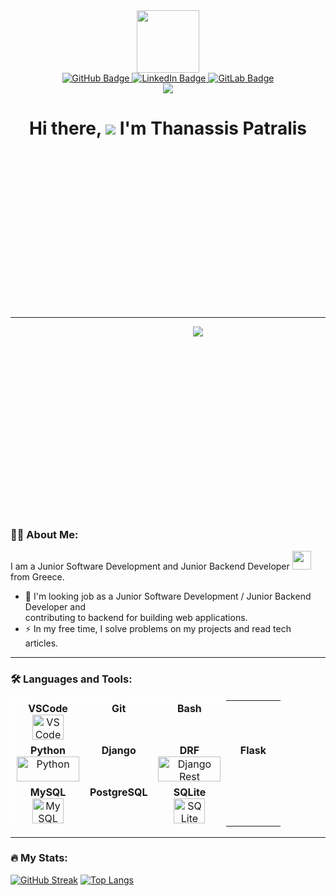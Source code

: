<meta name="viewport" content="width=device-width, initial-scale=1">
<link rel="stylesheet" type='text/css' href="https://cdn.jsdelivr.net/gh/devicons/devicon@v2.14.0/devicon.min.css" />

<style>
    #header, #badges { text-align: center; }

    h1 {
        text-align: center;
        height: 300px;
    }

    #softdev {
        text-align: center;
        width: 600px;
        height: 300px;
    }

    table { width: 500px; }
    table, th, td {
        border: 1px solid #fff;
        border-collapse: collapse; 
    }

    tr { vertical-align: top; }
    td {
        width: 70px;
        text-align: center;
    }
</style>


<div id="header">
   <img src="https://media2.giphy.com/media/bGgsc5mWoryfgKBx1u/giphy.gif" width="100" />

   <div id="badges">
       <a href="https://github.com/sakispat/">
           <img src="https://img.shields.io/badge/GitHub-black?style=for-the-badge&logo=github&logoColor=white" alt="GitHub Badge" />
       </a>
       <a href="https://www.linkedin.com/in/thanassis-patralis-620b61192/">
           <img src="https://img.shields.io/badge/LinkedIn-blue?style=for-the-badge&logo=linkedin&logoColor=white" alt="LinkedIn Badge" />
       </a>
       <a href="https://gitlab.com/sakispat/">
           <img src="https://img.shields.io/badge/GitLab-red?style=for-the-badge&logo=gitlab&logoColor=white" alt="GitLab Badge" />
       </a>
   </div>

   <img src="https://komarev.com/ghpvc/?username=sakispat&style=flat-square&color=blue" />
   <h1>
       Hi there, <img src="https://media.giphy.com/media/hvRJCLFzcasrR4ia7z/giphy.gif" /> I'm Thanassis Patralis
   </h1>
</div>

---

<div id="softdev">
    <img src="https://media.giphy.com/media/dWesBcTLavkZuG35MI/giphy.gif" />
</div>

### :woman_technologist: About Me:
I am a Junior Software Development and Junior Backend Developer <img src="https://media1.giphy.com/media/RJVw6tIfb2dIwTHFb0/giphy.gif" width="30" /> from Greece.

- :telescope: I'm looking job as a Junior Software Development / Junior Backend Developer and <br />contributing to backend for building web applications.
- :zap: In my free time, I solve problems on my projects and read tech articles.

---

### :hammer_and_wrench: Languages and Tools:
<table>
    <tbody>
        <tr>
            <td>
                <span><strong>VSCode</strong></span><br>
                <img src="https://cdn.jsdelivr.net/gh/devicons/devicon@latest/icons/vscode/vscode-original.svg" title="VSCode" alt="VSCode" width="50" height="40" />
            </td>
            <td>
                <span><strong>Git</strong></span><br>
                <i class="devicon-git-plain colored" style="font-size: 50px"></i>
            </td>
            <td>
                <span><strong>Bash</strong></span><br>
                <i class="devicon-bash-plain" style="font-size: 50px"></i>
            </td>
        </tr>
        <tr>
            <td>
                <span><strong>Python</strong></span>
                <img src="https://cdn.jsdelivr.net/gh/devicons/devicon@latest/icons/python/python-original.svg" title="Python" alt="Python" width="100" height="40" />
            </td>
            <td>
                <span><strong>Django</strong></span><br>
                <i class="devicon-django-plain" style="font-size: 50px"></i>
            </td>
            <td>
                <span><strong>DRF</strong></span>
                <img src="https://cdn.jsdelivr.net/gh/devicons/devicon@latest/icons/djangorest/djangorest-line.svg" title="Django Rest Framework" alt="Django Rest Framework" width="100" height="40"  />
            </td>
            <td>
                <span><strong>Flask</strong></span><br>
                <i class="devicon-flask-original" style="font-size: 40px"></i>
            </td>
        </tr>
        <tr>
            <td>
                <span><strong>MySQL</strong></span><br>
                <img src="https://cdn.jsdelivr.net/gh/devicons/devicon@latest/icons/mysql/mysql-original.svg" title="MySQL" alt="MySQL" width="50" height="40" />
            </td>
            <td>
                <span><strong>PostgreSQL</strong></span><br>
                <i class="devicon-postgresql-plain colored" style="font-size: 50px"></i>
            </td>
            <td>
                <span><strong>SQLite</strong></span><br>
                <img src="https://cdn.jsdelivr.net/gh/devicons/devicon@latest/icons/sqlite/sqlite-original.svg" title="SQLite" alt="SQLite" width="50" height="40" />
            </td>
        </tr>
  </tbody>
</table>

---

### :fire: My Stats:
[![GitHub Streak](https://streak-stats.demolab.com?user=sakispat&theme=dark&hide_border=true&border_radius=5&date_format=j%20M%5B%20Y%5D&mode=weekly&card_width=500&fire=E22929&ring=4EBCE5&currStreakLabel=4ABC4AE2)](https://git.io/streak-stats)
[![Top Langs](https://github-readme-stats.vercel.app/api/top-langs/?username=sakispat&layout=compact&theme=dark)](https://github.com/anuraghazra/github-readme-stats)
